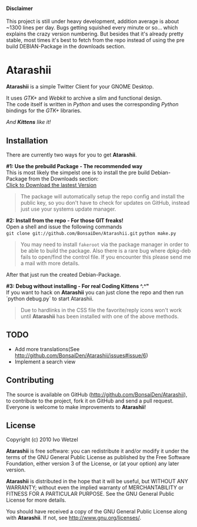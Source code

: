 #### Disclaimer
This project is still under heavy development, addition average is about ~1300 lines per day. Bugs getting squished every minute or so... which explains the crazy version numbering.
But besides that it's already pretty stable, most times it's best to fetch from the repo instead of using the pre build DEBIAN-Package in the downloads section.

# Atarashii
**Atarashii** is a simple Twitter Client for your GNOME Desktop.

It uses *GTK+* and *Webkit* to archive a slim and functional design.  
The code itself is written in *Python* and uses the corresponding *Python* bindings for the *GTK+* libraries.

*And **Kittens** like it!*

## Installation
There are currently two ways for you to get **Atarashii**.
  

**#1: Use the prebuild Package - The recommended way**  
This is most likely the simpelst one is to install the pre build Debian-Package from the Downloads section:  
[Click to Download the lastest Version](http://github.com/downloads/BonsaiDen/Atarashii/atarashii_0.99.15-1_all.deb)

> The package will automatically setup the repo config and install the public key,
> so you don't have to check for updates on GitHub, instead just use your systems update manager.
  

**#2: Install from the repo - For those GIT freaks!**  
Open a shell and issue the following commands  
`git clone git://github.com/BonsaiDen/Atarashii.git`
`python make.py`
> You may need to install `fakeroot` via the package manager in order to be able to build the package.
> Also there is a rare bug where dpkg-deb fails to open/find the control file. If you encounter this please send me a mail with more details.

After that just run the created Debian-Package.
  

**#3: Debug without installing - For real Coding Kittens ^.^"**  
If you want to hack on **Atarashii** you can just clone the repo and then run ´python debug.py´ to start Atarashii.
> Due to hardlinks in the CSS file the favorite/reply icons won't work until **Atarashii** has been installed with one of the above methods.


## TODO
- Add more translations(See <http://github.com/BonsaiDen/Atarashii/issues#issue/6>)
- Implement a search view

## Contributing
The source is available on GitHub (<http://github.com/BonsaiDen/Atarashii>), to
contribute to the project, fork it on GitHub and send a pull request.
Everyone is welcome to make improvements to **Atarashii**!

## License
Copyright (c) 2010 Ivo Wetzel

**Atarashii** is free software: you can redistribute it and/or 
modify it under the terms of the GNU General Public License as published by
the Free Software Foundation, either version 3 of the License, or
(at your option) any later version.

**Atarashii** is distributed in the hope that it will be useful,
but WITHOUT ANY WARRANTY; without even the implied warranty of
MERCHANTABILITY or FITNESS FOR A PARTICULAR PURPOSE.  See the
GNU General Public License for more details.

You should have received a copy of the GNU General Public License along with
**Atarashii**. If not, see <http://www.gnu.org/licenses/>.


